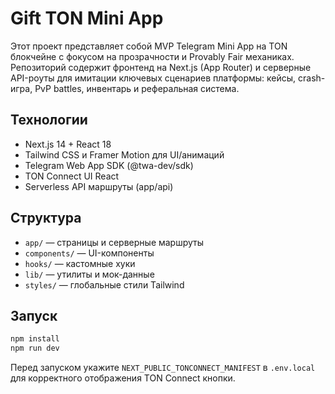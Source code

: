 # Gift TON Mini App

Этот проект представляет собой MVP Telegram Mini App на TON блокчейне с фокусом на прозрачности и Provably Fair механиках. Репозиторий содержит фронтенд на Next.js (App Router) и серверные API-роуты для имитации ключевых сценариев платформы: кейсы, crash-игра, PvP battles, инвентарь и реферальная система.

## Технологии
- Next.js 14 + React 18
- Tailwind CSS и Framer Motion для UI/анимаций
- Telegram Web App SDK (@twa-dev/sdk)
- TON Connect UI React
- Serverless API маршруты (app/api)

## Структура
- `app/` — страницы и серверные маршруты
- `components/` — UI-компоненты
- `hooks/` — кастомные хуки
- `lib/` — утилиты и мок-данные
- `styles/` — глобальные стили Tailwind

## Запуск
```bash
npm install
npm run dev
```

Перед запуском укажите `NEXT_PUBLIC_TONCONNECT_MANIFEST` в `.env.local` для корректного отображения TON Connect кнопки.
